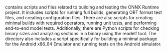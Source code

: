 contains scripts and files related to building and testing the ONNX Runtime project. It includes scripts for running full builds, generating ORT format test files, and creating configuration files. There are also scripts for creating minimal builds with required operators, running unit tests, and performing end-to-end model tests. Additionally, there are Python scripts for checking binary sizes and analyzing sections in a binary using the readelf tool. The directory also includes a script specifically for building a minimal package for the Android x86_64 Emulator and running tests on the Android simulator.